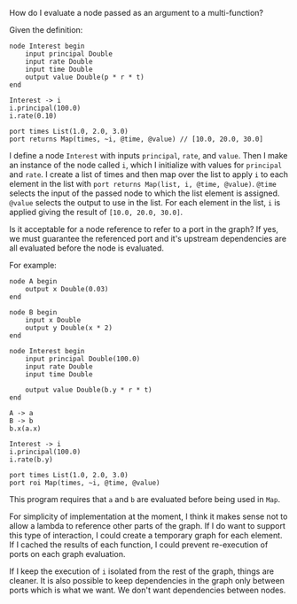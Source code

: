 How do I evaluate a node passed as an argument to a multi-function?

Given the definition:

```
node Interest begin
	input principal Double
	input rate Double
	input time Double
	output value Double(p * r * t)
end

Interest -> i
i.principal(100.0)
i.rate(0.10)

port times List(1.0, 2.0, 3.0)
port returns Map(times, ~i, @time, @value) // [10.0, 20.0, 30.0]
```

I define a node `Interest` with inputs `principal`, `rate`, and `value`. Then I
make an instance of the node called `i`, which I initialize with values for
`principal` and `rate`. I create a list of times and then map over the list to
apply `i` to each element in the list with `port returns Map(list, i, @time,
@value)`. `@time` selects the input of the passed node to which the list element
is assigned. `@value` selects the output to use in the list. For each element in
the list, `i` is applied giving the result of `[10.0, 20.0, 30.0]`.

Is it acceptable for a node reference to refer to a port in the graph?
If yes, we must guarantee the referenced port and it's upstream dependencies are
all evaluated before the node is evaluated.

For example:

```
node A begin
	output x Double(0.03)
end

node B begin
	input x Double
	output y Double(x * 2)
end

node Interest begin
	input principal Double(100.0)
	input rate Double
	input time Double

	output value Double(b.y * r * t)
end

A -> a
B -> b
b.x(a.x)

Interest -> i
i.principal(100.0)
i.rate(b.y)

port times List(1.0, 2.0, 3.0)
port roi Map(times, ~i, @time, @value)
```
This program requires that `a` and `b` are evaluated before being used in `Map`.

For simplicity of implementation at the moment, I think it makes sense not to
allow a lambda to reference other parts of the graph. If I do want to support
this type of interaction, I could create a temporary graph for each element. If I
cached the results of each function, I could prevent re-execution of ports on each
graph evaluation.

If I keep the execution of `i` isolated from the rest of the graph, things are
cleaner. It is also possible to keep dependencies in the graph only between
ports which is what we want. We don't want dependencies between nodes. 

